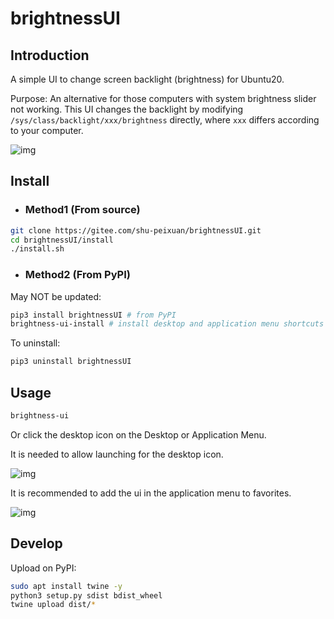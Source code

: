 # brightnessUI

## Introduction
A simple UI to change screen backlight (brightness) for Ubuntu20.

Purpose: An alternative for those computers with system brightness slider not working. This UI changes the backlight by modifying `/sys/class/backlight/xxx/brightness` directly, where `xxx` differs according to your computer.

![img](pictures/ui.png)

## Install

- ### Method1 (From source)


```bash
git clone https://gitee.com/shu-peixuan/brightnessUI.git
cd brightnessUI/install
./install.sh
```
- ### Method2 (From PyPI)

May NOT be updated:

```bash
pip3 install brightnessUI # from PyPI
brightness-ui-install # install desktop and application menu shortcuts
```

To uninstall:

```bash
pip3 uninstall brightnessUI
```

## Usage

```bash
brightness-ui
```

Or click the desktop icon on the Desktop or Application Menu. 

It is needed to allow launching for the desktop icon.

![img](pictures/allow_lauching.png)

It is recommended to add the ui in the application menu to favorites.

![img](pictures/add_to_favorites.png)

## Develop

Upload on PyPI:

```bash
sudo apt install twine -y
python3 setup.py sdist bdist_wheel
twine upload dist/*
```
